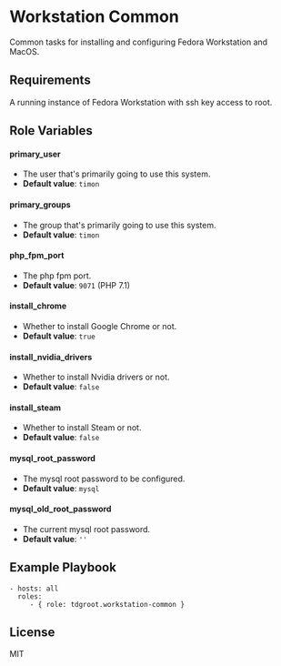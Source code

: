 Workstation Common
=================================

Common tasks for installing and configuring Fedora Workstation and MacOS.

Requirements
------------

A running instance of Fedora Workstation with ssh key access to root.

Role Variables
--------------

#### primary_user
- The user that's primarily going to use this system.
- **Default value**: `timon`

#### primary_groups
- The group that's primarily going to use this system.
- **Default value**: `timon`

#### php_fpm_port
- The php fpm port.
- **Default value**: `9071` (PHP 7.1)

#### install_chrome
- Whether to install Google Chrome or not.
- **Default value**: `true`

#### install_nvidia_drivers
- Whether to install Nvidia drivers or not.
- **Default value**: `false`

#### install_steam
- Whether to install Steam or not.
- **Default value**: `false`

#### mysql_root_password
- The mysql root password to be configured.
- **Default value**: `mysql`

#### mysql_old_root_password
- The current mysql root password.
- **Default value**: `''`

Example Playbook
----------------

    - hosts: all
      roles:
         - { role: tdgroot.workstation-common }

License
-------

MIT
